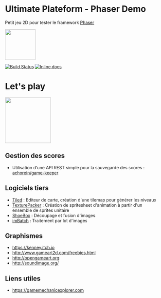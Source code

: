 # Ultimate Plateform - Phaser Demo

Petit jeu 2D pour tester le framework [Phaser](https://phaser.io/)

<img src="https://phaser.io/images/img.png" height="100">

[![Build Status](https://travis-ci.org/achorein/ultimateplateform-phaser.svg?branch=master)](https://travis-ci.org/achorein/ultimateplateform-phaser) [![Inline docs](http://inch-ci.org/github/achorein/ultimateplateform-phaser.svg?branch=master)](http://inch-ci.org/github/achorein/ultimateplateform-phaser)


# Let's play

<img src="https://github.com/achorein/ultimateplateform-phaser/raw/master/docs/assets/images/screen-01.png" height="150"/>

## Gestion des scores
- Utilisation d'une API REST simple pour la sauvegarde des scores : [achorein/game-keeper](https://github.com/achorein/game-keeper)

## Logiciels tiers

- [Tiled](http://www.mapeditor.org/) : Editeur de carte, création d'une tilemap pour générer les niveaux
- [TexturePacker](https://www.codeandweb.com/texturepacker) : Création de spritesheet d'animation à partir d'un ensemble de sprites unitaire
- [ShoeBox](http://renderhjs.net/shoebox/) : Découpage et fusion d'images
- [imBatch](http://www.highmotionsoftware.com/products/imbatch) : Traitement par lot d'images

## Graphismes

- https://kenney.itch.io
- http://www.gameart2d.com/freebies.html
- http://opengameart.org
- http://soundimage.org/

## Liens utiles

- https://gamemechanicexplorer.com 
